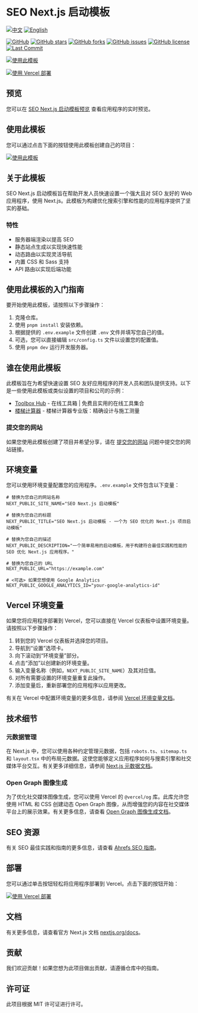 # SEO Next.js 启动模板

[![中文](https://img.shields.io/badge/中文-Click_here-brightgreen?style=for-the-badge)](README-zh.md)
[![English](https://img.shields.io/badge/English-Click_here-brightgreen?style=for-the-badge)](README.md)

[![GitHub][GitHub]][GitHub URL]
[![GitHub stars][Stars]][Stars URL]
[![GitHub forks][Forks]][Forks URL]
[![GitHub issues][Issues]][Issues URL]
[![GitHub license][License]][License URL]
[![Last Commit][Last Commit]][Last Commit URL]

[![使用此模板][Use This Template]][Use This Template URL]

[![使用 Vercel 部署][Deploy with Vercel]][Deploy with Vercel URL]

## 预览

您可以在 [SEO Next.js 启动模板预览][Preview URL] 查看应用程序的实时预览。

## 使用此模板

您可以通过点击下面的按钮使用此模板创建自己的项目：

[![使用此模板][Use This Template]][Use This Template URL]

## 关于此模板

SEO Next.js 启动模板旨在帮助开发人员快速设置一个强大且对 SEO 友好的 Web 应用程序，使用 Next.js。此模板为构建优化搜索引擎和性能的应用程序提供了坚实的基础。

### 特性

- 服务器端渲染以提高 SEO
- 静态站点生成以实现快速性能
- 动态路由以实现灵活导航
- 内置 CSS 和 Sass 支持
- API 路由以实现后端功能

## 使用此模板的入门指南

要开始使用此模板，请按照以下步骤操作：

1. 克隆仓库。
2. 使用 `pnpm install` 安装依赖。
3. 根据提供的 `.env.example` 文件创建 `.env` 文件并填写您自己的值。
4. 可选，您可以直接编辑 `src/config.ts` 文件以设置您的配置值。
5. 使用 `pnpm dev` 运行开发服务器。

## 谁在使用此模板

此模板旨在为希望快速设置 SEO 友好应用程序的开发人员和团队提供支持。以下是一些使用此模板或类似设置的项目和公司的示例：

- [Toolbox Hub](https://toolbox-hub.com) - 在线工具箱 | 免费且实用的在线工具集合
- [楼梯计算器](https://stair-calculator.net) - 楼梯计算器专业版：精确设计与施工测量

### 提交您的网站

如果您使用此模板创建了项目并希望分享，请在 [提交您的网站](https://github.com/wangrunlin/seo-nextjs-starter/issues/new?assignees=wangrunlin&labels=website%2C+submission&template=submit-website.yml&title=%5BWebsite+Submission%5D%3A+) 问题中提交您的网站链接。

## 环境变量

您可以使用环境变量配置您的应用程序。`.env.example` 文件包含以下变量：

```dotenv
# 替换为您自己的网站名称
NEXT_PUBLIC_SITE_NAME="SEO Next.js 启动模板"

# 替换为您自己的标题
NEXT_PUBLIC_TITLE="SEO Next.js 启动模板 - 一个为 SEO 优化的 Next.js 项目启动模板"

# 替换为您自己的描述
NEXT_PUBLIC_DESCRIPTION="一个简单易用的启动模板，用于构建符合最佳实践和性能的 SEO 优化 Next.js 应用程序。"

# 替换为您自己的 URL
NEXT_PUBLIC_URL="https://example.com"

# <可选> 如果您想使用 Google Analytics
NEXT_PUBLIC_GOOGLE_ANALYTICS_ID="your-google-analytics-id"
```

## Vercel 环境变量

如果您将应用程序部署到 Vercel，您可以直接在 Vercel 仪表板中设置环境变量。请按照以下步骤操作：

1. 转到您的 Vercel 仪表板并选择您的项目。
2. 导航到“设置”选项卡。
3. 向下滚动到“环境变量”部分。
4. 点击“添加”以创建新的环境变量。
5. 输入变量名称（例如，`NEXT_PUBLIC_SITE_NAME`）及其对应值。
6. 对所有需要设置的环境变量重复此操作。
7. 添加变量后，重新部署您的应用程序以应用更改。

有关在 Vercel 中配置环境变量的更多信息，请参阅 [Vercel 环境变量文档][Vercel Environment Variables]。

## 技术细节

### 元数据管理

在 Next.js 中，您可以使用各种约定管理元数据，包括 `robots.ts`、`sitemap.ts` 和 `layout.tsx` 中的布局元数据。这使您能够定义应用程序如何与搜索引擎和社交媒体平台交互。有关更多详细信息，请参阅 [Next.js 元数据文档][Next.js Metadata Documentation]。

### Open Graph 图像生成

为了优化社交媒体图像生成，您可以使用 Vercel 的 `@vercel/og` 库。此库允许您使用 HTML 和 CSS 创建动态 Open Graph 图像，从而增强您的内容在社交媒体平台上的展示效果。有关更多信息，请查看 [Open Graph 图像生成文档][Open Graph Image Generation Documentation]。

## SEO 资源

有关 SEO 最佳实践和指南的更多信息，请查看 [Ahrefs SEO 指南][Ahrefs SEO Guide]。

## 部署

您可以通过单击按钮轻松将应用程序部署到 Vercel。点击下面的按钮开始：

[![使用 Vercel 部署][Deploy with Vercel]][Deploy with Vercel URL]

## 文档

有关更多信息，请查看官方 Next.js 文档 [nextjs.org/docs](https://nextjs.org/docs)。

## 贡献

我们欢迎贡献！如果您想为此项目做出贡献，请遵循仓库中的指南。

## 许可证

此项目根据 MIT 许可证进行许可。

[Stars]: https://img.shields.io/github/stars/wangrunlin/seo-nextjs-starter?style=for-the-badge
[Stars URL]: https://github.com/wangrunlin/seo-nextjs-starter/stargazers
[Forks]: https://img.shields.io/github/forks/wangrunlin/seo-nextjs-starter?style=for-the-badge
[Forks URL]: https://github.com/wangrunlin/seo-nextjs-starter/forks
[Issues]: https://img.shields.io/github/issues/wangrunlin/seo-nextjs-starter?style=for-the-badge
[Issues URL]: https://github.com/wangrunlin/seo-nextjs-starter/issues
[License]: https://img.shields.io/github/license/wangrunlin/seo-nextjs-starter?style=for-the-badge
[License URL]: https://github.com/wangrunlin/seo-nextjs-starter/blob/main/LICENSE
[Last Commit]: https://img.shields.io/github/last-commit/wangrunlin/seo-nextjs-starter?style=for-the-badge
[Last Commit URL]: https://github.com/wangrunlin/seo-nextjs-starter/commits/main
[GitHub]: https://img.shields.io/badge/GitHub-wangrunlin%2Fseo--nextjs--starter-blue?style=for-the-badge&logo=github
[GitHub URL]: https://github.com/wangrunlin/seo-nextjs-starter
[Use This Template]: https://img.shields.io/badge/Use_this_template-Click_here-brightgreen?style=for-the-badge
[Use This Template URL]: https://github.com/new?template_name=seo-nextjs-starter
[Deploy with Vercel]: https://vercel.com/button
[Deploy with Vercel URL]: https://vercel.com/import/project?template=https://github.com/wangrunlin/seo-nextjs-starter
[Preview URL]: https://seo-nextjs-starter.vercel.app/
[Vercel Environment Variables]: https://vercel.com/docs/projects/environment-variables
[Next.js Metadata Documentation]: https://nextjs.org/docs/app/api-reference/file-conventions/metadata
[Open Graph Image Generation Documentation]: https://vercel.com/docs/functions/og-image-generation
[Ahrefs SEO Guide]: https://ahrefs.com/seo
